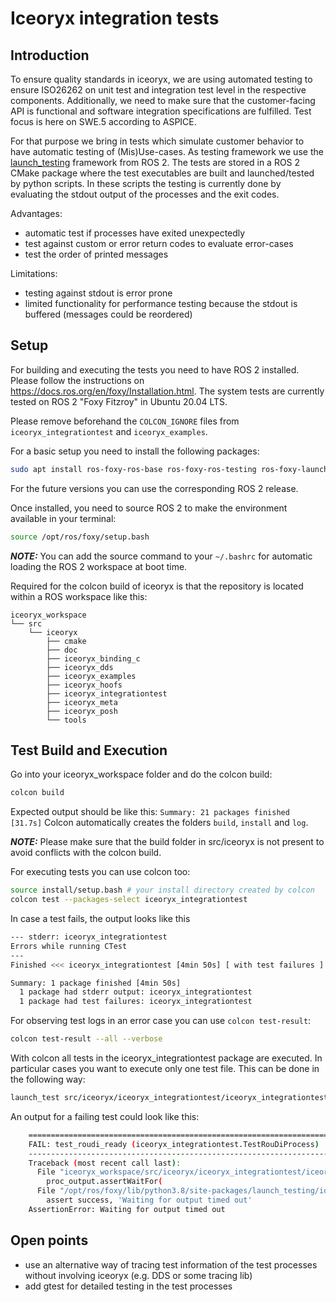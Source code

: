 # Iceoryx integration tests

## Introduction

To ensure quality standards in iceoryx, we are using automated testing to ensure ISO26262 on unit test and integration
test level in the respective components. Additionally, we need to make sure that the customer-facing API is functional
and software integration specifications are fulfilled. Test focus is here on SWE.5 according to ASPICE.

For that purpose we bring in tests which simulate customer behavior to have automatic testing of (Mis)Use-cases.
As testing framework we use the [launch_testing](https://github.com/ros2/launch/tree/master/launch_testing) framework from ROS 2.
The tests are stored in a ROS 2 CMake package where the test executables are built and launched/tested by python scripts.
In these scripts the testing is currently done by evaluating the stdout output of the processes and the exit codes.

Advantages:

- automatic test if processes have exited unexpectedly
- test against custom or error return codes to evaluate error-cases
- test the order of printed messages

Limitations:

- testing against stdout is error prone
- limited functionality for performance testing because the stdout is buffered (messages could be reordered)

## Setup

For building and executing the tests you need to have ROS 2 installed. Please follow the instructions on <https://docs.ros.org/en/foxy/Installation.html>.
The system tests are currently tested on ROS 2 "Foxy Fitzroy" in Ubuntu 20.04 LTS.

Please remove beforehand the `COLCON_IGNORE` files from `iceoryx_integrationtest` and `iceoryx_examples`.

For a basic setup you need to install the following packages:

```bash
sudo apt install ros-foxy-ros-base ros-foxy-ros-testing ros-foxy-launch-testing ros-foxy-ament-cmake python3-colcon-common-extensions
```

For the future versions you can use the corresponding ROS 2 release.

Once installed, you need to source ROS 2 to make the environment available in your terminal:

```bash
source /opt/ros/foxy/setup.bash
```

**_NOTE:_** You can add the source command to your `~/.bashrc` for automatic loading the ROS 2 workspace at boot time.

Required for the colcon build of iceoryx is that the repository is located within a ROS workspace like this:

```
iceoryx_workspace
└── src
    └── iceoryx
        ├── cmake
        ├── doc
        ├── iceoryx_binding_c
        ├── iceoryx_dds
        ├── iceoryx_examples
        ├── iceoryx_hoofs
        ├── iceoryx_integrationtest
        ├── iceoryx_meta
        ├── iceoryx_posh
        └── tools
```

## Test Build and Execution

Go into your iceoryx_workspace folder and do the colcon build:

```bash
colcon build
```

Expected output should be like this: `Summary: 21 packages finished [31.7s]`
Colcon automatically creates the folders `build`, `install` and `log`.

**_NOTE:_** Please make sure that the build folder in src/iceoryx is not present to avoid conflicts with the
colcon build.

For executing tests you can use colcon too:

```bash
source install/setup.bash # your install directory created by colcon
colcon test --packages-select iceoryx_integrationtest
```

In case a test fails, the output looks like this

```bash
--- stderr: iceoryx_integrationtest
Errors while running CTest
---
Finished <<< iceoryx_integrationtest [4min 50s] [ with test failures ]

Summary: 1 package finished [4min 50s]
  1 package had stderr output: iceoryx_integrationtest
  1 package had test failures: iceoryx_integrationtest
```

For observing test logs in an error case you can use `colcon test-result`:

```bash
colcon test-result --all --verbose
```

With colcon all tests in the iceoryx_integrationtest package are executed. In particular cases you want to execute only
one test file. This can be done in the following way:

```bash
launch_test src/iceoryx/iceoryx_integrationtest/iceoryx_integrationtest/test_roudi_startup_shutdown.py
```

An output for a failing test could look like this:

```bash
    ======================================================================
    FAIL: test_roudi_ready (iceoryx_integrationtest.TestRouDiProcess)
    ----------------------------------------------------------------------
    Traceback (most recent call last):
      File "iceoryx_workspace/src/iceoryx/iceoryx_integrationtest/iceoryx_integrationtest/test_roudi_startup_shutdown.py", line 52, in test_roudi_ready
        proc_output.assertWaitFor(
      File "/opt/ros/foxy/lib/python3.8/site-packages/launch_testing/io_handler.py", line 146, in assertWaitFor
        assert success, 'Waiting for output timed out'
    AssertionError: Waiting for output timed out
```

## Open points

- use an alternative way of tracing test information of the test processes without involving iceoryx (e.g. DDS or some tracing lib)
- add gtest for detailed testing in the test processes
